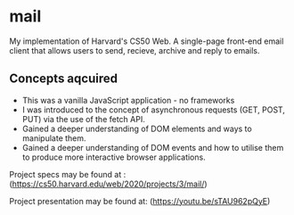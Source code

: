 # mail

My implementation of Harvard's CS50 Web. A single-page front-end email client that allows users to send,
recieve, archive and reply to emails.
 
 ## Concepts aqcuired
 * This was a vanilla JavaScript application - no frameworks
 * I was introduced to the concept of asynchronous requests (GET, POST, PUT) via the use of the fetch API.
 * Gained a deeper understanding of DOM elements and ways to manipulate them.
 * Gained a deeper understanding of DOM events and how to utilise them to produce more interactive browser applications.

Project specs may be found at : (https://cs50.harvard.edu/web/2020/projects/3/mail/) 

Project presentation may be found at: (https://youtu.be/sTAU962pQyE)
